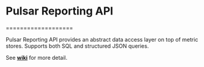 # Pulsar Reporting API
===================

Pulsar Reporting API provides an abstract data access layer on top of metric stores. Supports both SQL and structured JSON queries.

See [**wiki**](../../wiki) for more detail.
